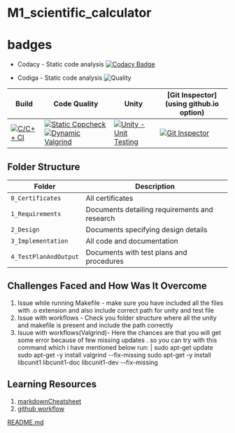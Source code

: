 # M1_scientific_calculator

# badges
* Codacy - Static code analysis
  [![Codacy Badge](https://app.codacy.com/project/badge/Grade/82b2a5f4e2264feea6cece28cdb7caab)](https://www.codacy.com/gh/Amangarg99/M1_scientific_calculator/dashboard?utm_source=github.com&amp;utm_medium=referral&amp;utm_content=Amangarg99/M1_scientific_calculator&amp;utm_campaign=Badge_Grade)

* Codiga - Static code analysis
![Quality](https://api.codiga.io/project/32133/score/svg)





Build | Code Quality | Unity | [Git Inspector](using github.io option)
------|----------|-------|--------------
[![C/C++ CI](https://github.com/Amangarg99/M1_scientific_calculator/actions/workflows/c-build.yml/badge.svg)](https://github.com/Amangarg99/M1_scientific_calculator/actions/workflows/c-build.yml)| [![Static Cppcheck](https://github.com/Amangarg99/M1_scientific_calculator/actions/workflows/cppcheck.yml/badge.svg)](https://github.com/Amangarg99/M1_scientific_calculator/actions/workflows/cppcheck.yml) [![Dynamic Valgrind](https://github.com/Amangarg99/M1_scientific_calculator/actions/workflows/CodeQuality_Dynamic.yml/badge.svg)](https://github.com/Amangarg99/M1_scientific_calculator/actions/workflows/CodeQuality_Dynamic.yml)| [![Unity - Unit Testing](https://github.com/Amangarg99/M1_scientific_calculator/actions/workflows/unity.yml/badge.svg)](https://github.com/Amangarg99/M1_scientific_calculator/actions/workflows/unity.yml)|[![Git Inspector](https://github.com/Amangarg99/M1_scientific_calculator/actions/workflows/gitinspector.yml/badge.svg)](https://github.com/Amangarg99/M1_scientific_calculator/actions/workflows/gitinspector.yml)


## Folder Structure
Folder             | Description
-------------------| -----------------------------------------
`0_Certificates`   | All certificates
`1_Requirements`   | Documents detailing requirements and research
`2_Design`         | Documents specifying design details
`3_Implementation` | All code and documentation
`4_TestPlanAndOutput`      | Documents with test plans and procedures


## Challenges Faced and How Was It Overcome

1. Issue while running Makefile - make sure you have included all the files with .o extension and also include correct path for unity and test file
2. Issue with workflows - Check you folder structure where all the unity and makefile is present and include the path correctly
3. Isuue with workflows(Valgrind)- Here the chances are that you will get some error because of few missing updates . so you can try with this command which i have mentioned below
   run: |
        sudo apt-get update
        sudo apt-get -y install valgrind --fix-missing
        sudo apt-get -y install libcunit1 libcunit1-doc libcunit1-dev --fix-missing
        
 
 ## Learning Resources
1. [markdownCheatsheet](https://github.com/adam-p/markdown-here/wiki/Markdown-Cheatsheet)
2. [github workflow](https://docs.github.com/en/actions/learn-github-action)




[README.md](https://github.com/Amangarg99/M1_scientific_calculator/files/8401930/README.md)
